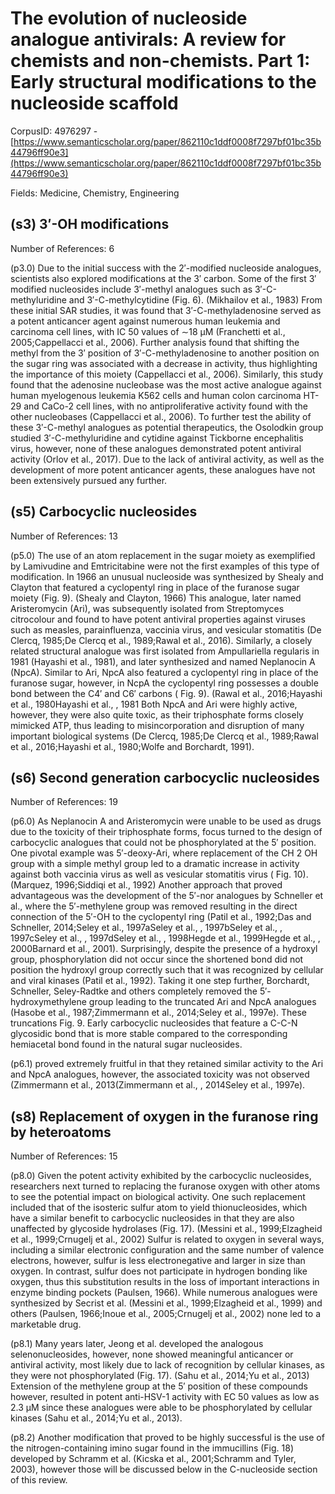 # The evolution of nucleoside analogue antivirals: A review for chemists and non-chemists. Part 1: Early structural modifications to the nucleoside scaffold

CorpusID: 4976297 - [https://www.semanticscholar.org/paper/862110c1ddf0008f7297bf01bc35b44796ff90e3](https://www.semanticscholar.org/paper/862110c1ddf0008f7297bf01bc35b44796ff90e3)

Fields: Medicine, Chemistry, Engineering

## (s3) 3′-OH modifications
Number of References: 6

(p3.0) Due to the initial success with the 2′-modified nucleoside analogues, scientists also explored modifications at the 3′ carbon. Some of the first 3′ modified nucleosides include 3′-methyl analogues such as 3′-C-methyluridine and 3′-C-methylcytidine (Fig. 6). (Mikhailov et al., 1983) From these initial SAR studies, it was found that 3′-C-methyladenosine served as a potent anticancer agent against numerous human leukemia and carcinoma cell lines, with IC 50 values of ∼18 μM (Franchetti et al., 2005;Cappellacci et al., 2006). Further analysis found that shifting the methyl from the 3′ position of 3′-C-methyladenosine to another position on the sugar ring was associated with a decrease in activity, thus highlighting the importance of this moiety (Cappellacci et al., 2006). Similarly, this study found that the adenosine nucleobase was the most active analogue against human myelogenous leukemia K562 cells and human colon carcinoma HT-29 and CaCo-2 cell lines, with no antiproliferative activity found with the other nucleobases (Cappellacci et al., 2006). To further test the ability of these 3′-C-methyl analogues as potential therapeutics, the Osolodkin group studied 3′-C-methyluridine and cytidine against Tickborne encephalitis virus, however, none of these analogues demonstrated potent antiviral activity (Orlov et al., 2017). Due to the lack of antiviral activity, as well as the development of more potent anticancer agents, these analogues have not been extensively pursued any further.
## (s5) Carbocyclic nucleosides
Number of References: 13

(p5.0) The use of an atom replacement in the sugar moiety as exemplified by Lamivudine and Emtricitabine were not the first examples of this type of modification. In 1966 an unusual nucleoside was synthesized by Shealy and Clayton that featured a cyclopentyl ring in place of the furanose sugar moiety (Fig. 9). (Shealy and Clayton, 1966) This analogue, later named Aristeromycin (Ari), was subsequently isolated from Streptomyces citrocolour and found to have potent antiviral properties against viruses such as measles, parainfluenza, vaccinia virus, and vesicular stomatitis (De Clercq, 1985;De Clercq et al., 1989;Rawal et al., 2016). Similarly, a closely related structural analogue was first isolated from Ampullariella regularis in 1981 (Hayashi et al., 1981), and later synthesized and named Neplanocin A (NpcA). Similar to Ari, NpcA also featured a cyclopentyl ring in place of the furanose sugar, however, in NcpA the cyclopentyl ring possesses a double bond between the C4′ and C6′ carbons ( Fig. 9). (Rawal et al., 2016;Hayashi et al., 1980Hayashi et al., , 1981 Both NpcA and Ari were highly active, however, they were also quite toxic, as their triphosphate forms closely mimicked ATP, thus leading to misincorporation and disruption of many important biological systems (De Clercq, 1985;De Clercq et al., 1989;Rawal et al., 2016;Hayashi et al., 1980;Wolfe and Borchardt, 1991).
## (s6) Second generation carbocyclic nucleosides
Number of References: 19

(p6.0) As Neplanocin A and Aristeromycin were unable to be used as drugs due to the toxicity of their triphosphate forms, focus turned to the design of carbocyclic analogues that could not be phosphorylated at the 5′ position. One pivotal example was 5′-deoxy-Ari, where replacement of the CH 2 OH group with a simple methyl group led to a dramatic increase in activity against both vaccinia virus as well as vesicular stomatitis virus ( Fig. 10). (Marquez, 1996;Siddiqi et al., 1992) Another approach that proved advantageous was the development of the 5′-nor analogues by Schneller et al., where the 5′-methylene group was removed resulting in the direct connection of the 5′-OH to the cyclopentyl ring (Patil et al., 1992;Das and Schneller, 2014;Seley et al., 1997aSeley et al., , 1997bSeley et al., , 1997cSeley et al., , 1997dSeley et al., , 1998Hegde et al., 1999Hegde et al., , 2000Barnard et al., 2001). Surprisingly, despite the presence of a hydroxyl group, phosphorylation did not occur since the shortened bond did not position the hydroxyl group correctly such that it was recognized by cellular and viral kinases (Patil et al., 1992). Taking it one step further, Borchardt, Schneller, Seley-Radtke and others completely removed the 5′-hydroxymethylene group leading to the truncated Ari and NpcA analogues (Hasobe et al., 1987;Zimmermann et al., 2014;Seley et al., 1997e). These truncations Fig. 9. Early carbocyclic nucleosides that feature a C-C-N glycosidic bond that is more stable compared to the corresponding hemiacetal bond found in the natural sugar nucleosides.

(p6.1) proved extremely fruitful in that they retained similar activity to the Ari and NpcA analogues, however, the associated toxicity was not observed (Zimmermann et al., 2013(Zimmermann et al., , 2014Seley et al., 1997e).
## (s8) Replacement of oxygen in the furanose ring by heteroatoms
Number of References: 15

(p8.0) Given the potent activity exhibited by the carbocyclic nucleosides, researchers next turned to replacing the furanose oxygen with other atoms to see the potential impact on biological activity. One such replacement included that of the isosteric sulfur atom to yield thionucleosides, which have a similar benefit to carbocyclic nucleosides in that they are also unaffected by glycoside hydrolases (Fig. 17). (Messini et al., 1999;Elzagheid et al., 1999;Crnugelj et al., 2002) Sulfur is related to oxygen in several ways, including a similar electronic configuration and the same number of valence electrons, however, sulfur is less electronegative and larger in size than oxygen. In contrast, sulfur does not participate in hydrogen bonding like oxygen, thus this substitution results in the loss of important interactions in enzyme binding pockets (Paulsen, 1966). While numerous analogues were synthesized by Secrist et al. (Messini et al., 1999;Elzagheid et al., 1999) and others (Paulsen, 1966;Inoue et al., 2005;Crnugelj et al., 2002) none led to a marketable drug.

(p8.1) Many years later, Jeong et al. developed the analogous selenonucleosides, however, none showed meaningful anticancer or antiviral activity, most likely due to lack of recognition by cellular kinases, as they were not phosphorylated (Fig. 17). (Sahu et al., 2014;Yu et al., 2013) Extension of the methylene group at the 5′ position of these compounds however, resulted in potent anti-HSV-1 activity with EC 50 values as low as 2.3 μM since these analogues were able to be phosphorylated by cellular kinases (Sahu et al., 2014;Yu et al., 2013).

(p8.2) Another modification that proved to be highly successful is the use of the nitrogen-containing imino sugar found in the immucillins (Fig. 18) developed by Schramm et al. (Kicska et al., 2001;Schramm and Tyler, 2003), however those will be discussed below in the C-nucleoside section of this review.
